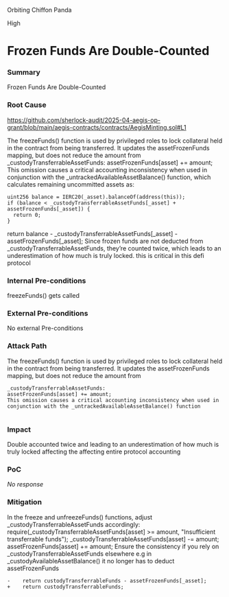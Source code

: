 Orbiting Chiffon Panda

High

# Frozen Funds Are Double-Counted

### Summary

Frozen Funds Are Double-Counted

### Root Cause
https://github.com/sherlock-audit/2025-04-aegis-op-grant/blob/main/aegis-contracts/contracts/AegisMinting.sol#L1

The freezeFunds() function is used by privileged roles to lock collateral held in the contract from being transferred. It updates the assetFrozenFunds mapping, but does not reduce the amount from _custodyTransferrableAssetFunds:
assetFrozenFunds[asset] += amount;
This omission causes a critical accounting inconsistency when used in conjunction with the _untrackedAvailableAssetBalance() function, which calculates remaining uncommitted assets as:


```solidity
uint256 balance = IERC20(_asset).balanceOf(address(this));
if (balance < _custodyTransferrableAssetFunds[_asset] + assetFrozenFunds[_asset]) {
  return 0;
}

```
return balance - _custodyTransferrableAssetFunds[_asset] - assetFrozenFunds[_asset];
Since frozen funds are not deducted from _custodyTransferrableAssetFunds, they’re counted twice, which leads to an underestimation of how much is truly locked. this is critical in this defi protocol

### Internal Pre-conditions

freezeFunds() gets called

### External Pre-conditions

No external Pre-conditions

### Attack Path

The freezeFunds() function is used by privileged roles to lock collateral held in the contract from being transferred. It updates the assetFrozenFunds mapping, but does not reduce the amount from 
```solidity
_custodyTransferrableAssetFunds:
assetFrozenFunds[asset] += amount;
This omission causes a critical accounting inconsistency when used in conjunction with the _untrackedAvailableAssetBalance() function


```
### Impact

Double accounted twice and leading to an underestimation of how much is truly locked affecting the affecting entire protocol accounting

### PoC

_No response_

### Mitigation

In the freeze and unfreezeFunds() functions, adjust _custodyTransferrableAssetFunds accordingly:
require(_custodyTransferrableAssetFunds[asset] >= amount, "Insufficient transferrable funds");
_custodyTransferrableAssetFunds[asset] -= amount;
assetFrozenFunds[asset] += amount;
Ensure the consistency if you rely on _custodyTransferrableAssetFunds elsewhere e.g in _custodyAvailableAssetBalance() it no longer has to deduct assetFrozenFunds
```solidity
-    return custodyTransferrableFunds - assetFrozenFunds[_asset];
+    return custodyTransferrableFunds;


```